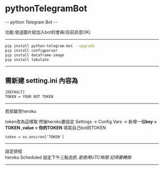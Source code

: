 # pythonTelegramBot

-- python Telegram Bot --

功能:發送圖片給加入bot的會員(目前訊息OK)

------------

```bash
pip install python-telegram-bot --upgrade
pip install configparser
pip install dataframe-image
pip install tabulate
```

------------

## 需新建 setting.ini 內容為

```bash
[DEFAULT]
TOKEN = YOUR BOT TOKEN

```

------------

<a name="semigroups">若部屬至heroku</a>

token改為這樣取 然後heroku要設定
Settings -> Config Vars -> 新增一個**key = TOKEN ,value = 你的TOKEN** 填寫自己bot的TOKEN

`token = os.environ['TOKEN']`

------------
設定排程  
heroku Scheduled 設定下午三點去抓
*是使用UTC時間 記得要轉換*  

------------